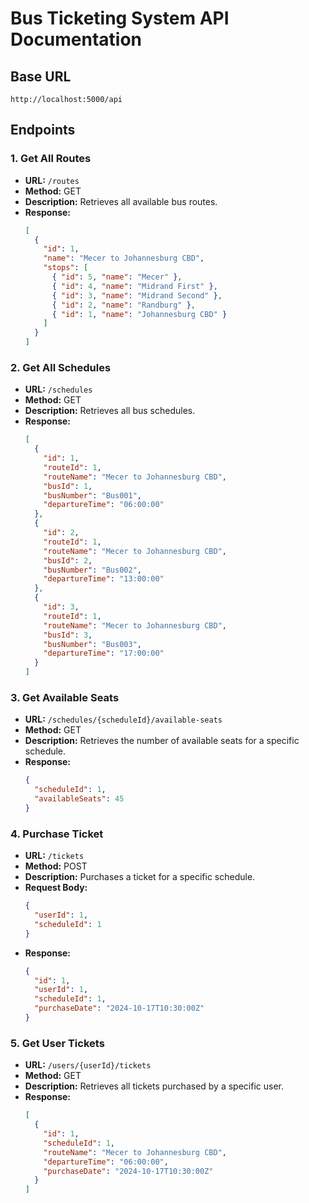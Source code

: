 # Bus Ticketing System API Documentation

## Base URL

`http://localhost:5000/api`

## Endpoints

### 1. Get All Routes

- **URL:** `/routes`
- **Method:** GET
- **Description:** Retrieves all available bus routes.
- **Response:**
  ```json
  [
    {
      "id": 1,
      "name": "Mecer to Johannesburg CBD",
      "stops": [
        { "id": 5, "name": "Mecer" },
        { "id": 4, "name": "Midrand First" },
        { "id": 3, "name": "Midrand Second" },
        { "id": 2, "name": "Randburg" },
        { "id": 1, "name": "Johannesburg CBD" }
      ]
    }
  ]
  ```

### 2. Get All Schedules

- **URL:** `/schedules`
- **Method:** GET
- **Description:** Retrieves all bus schedules.
- **Response:**
  ```json
  [
    {
      "id": 1,
      "routeId": 1,
      "routeName": "Mecer to Johannesburg CBD",
      "busId": 1,
      "busNumber": "Bus001",
      "departureTime": "06:00:00"
    },
    {
      "id": 2,
      "routeId": 1,
      "routeName": "Mecer to Johannesburg CBD",
      "busId": 2,
      "busNumber": "Bus002",
      "departureTime": "13:00:00"
    },
    {
      "id": 3,
      "routeId": 1,
      "routeName": "Mecer to Johannesburg CBD",
      "busId": 3,
      "busNumber": "Bus003",
      "departureTime": "17:00:00"
    }
  ]
  ```

### 3. Get Available Seats

- **URL:** `/schedules/{scheduleId}/available-seats`
- **Method:** GET
- **Description:** Retrieves the number of available seats for a specific schedule.
- **Response:**
  ```json
  {
    "scheduleId": 1,
    "availableSeats": 45
  }
  ```

### 4. Purchase Ticket

- **URL:** `/tickets`
- **Method:** POST
- **Description:** Purchases a ticket for a specific schedule.
- **Request Body:**
  ```json
  {
    "userId": 1,
    "scheduleId": 1
  }
  ```
- **Response:**
  ```json
  {
    "id": 1,
    "userId": 1,
    "scheduleId": 1,
    "purchaseDate": "2024-10-17T10:30:00Z"
  }
  ```

### 5. Get User Tickets

- **URL:** `/users/{userId}/tickets`
- **Method:** GET
- **Description:** Retrieves all tickets purchased by a specific user.
- **Response:**
  ```json
  [
    {
      "id": 1,
      "scheduleId": 1,
      "routeName": "Mecer to Johannesburg CBD",
      "departureTime": "06:00:00",
      "purchaseDate": "2024-10-17T10:30:00Z"
    }
  ]
  ```
